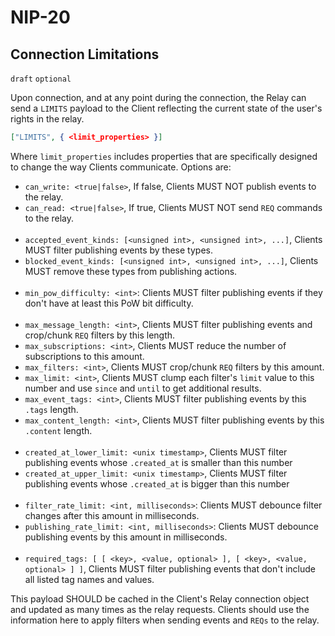 NIP-20
======

Connection Limitations
----------------------

`draft` `optional`

Upon connection, and at any point during the connection, the Relay can send a `LIMITS` payload to the Client reflecting the current state of the user's rights in the relay. 

```json
["LIMITS", { <limit_properties> }]
``` 

Where `limit_properties` includes properties that are specifically designed to change the way Clients communicate. Options are: 

- `can_write: <true|false>`, If false, Clients MUST NOT publish events to the relay. 
- `can_read: <true|false>`, If true, Clients MUST NOT send `REQ` commands to the relay.
<br/><br/>
- `accepted_event_kinds: [<unsigned int>, <unsigned int>, ...]`, Clients MUST filter publishing events by these types.
- `blocked_event_kinds: [<unsigned int>, <unsigned int>, ...]`, Clients MUST remove these types from publishing actions.
<br/><br/>
- `min_pow_difficulty: <int>`: Clients MUST filter publishing events if they don't have at least this PoW bit difficulty.
<br/><br/>
- `max_message_length: <int>`, Clients MUST filter publishing events and crop/chunk `REQ` filters by this length.
- `max_subscriptions: <int>`, Clients MUST reduce the number of subscriptions to this amount.
- `max_filters: <int>`, Clients MUST crop/chunk `REQ` filters by this amount.
- `max_limit: <int>`, Clients MUST clump each filter's `limit` value to this number and use `since` and `until` to get additional results.
- `max_event_tags: <int>`, Clients MUST filter publishing events by this `.tags` length.
- `max_content_length: <int>`, Clients MUST filter publishing events by this `.content` length.
<br/><br/>
- `created_at_lower_limit: <unix timestamp>`, Clients MUST filter publishing events whose `.created_at` is smaller than this number
- `created_at_upper_limit: <unix timestamp>`, Clients MUST filter publishing events whose `.created_at` is bigger than this number
<br/><br/>
- `filter_rate_limit: <int, milliseconds>`: Clients MUST debounce filter changes after this amount in milliseconds.
- `publishing_rate_limit: <int, milliseconds>`: Clients MUST debounce publishing events by this amount in milliseconds.
<br/><br/>
- `required_tags: [ [ <key>, <value, optional> ], [ <key>, <value, optional> ] ]`, Clients MUST filter publishing events that don't include all listed tag names and values.

This payload SHOULD be cached in the Client's Relay connection object and updated as many times as the relay requests. Clients should use the information here to apply filters when sending events and `REQs` to the relay.
